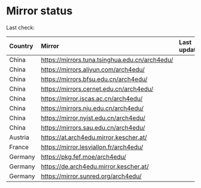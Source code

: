 <script src="./time.js"></script>
# Mirror status
Last check: <script type="text/javascript">localize(1739085523.1480699);</script>

|Country|Mirror|Last update|
|:------|:-----|:----------|
|China|https://mirrors.tuna.tsinghua.edu.cn/arch4edu/|<script type="text/javascript">localize(1739083090);</script>|
|China|https://mirrors.aliyun.com/arch4edu/|<script type="text/javascript">localize(1739039940);</script>|
|China|https://mirrors.bfsu.edu.cn/arch4edu/|<script type="text/javascript">localize(1739039940);</script>|
|China|https://mirrors.cernet.edu.cn/arch4edu/|<script type="text/javascript">localize(1739083090);</script>|
|China|https://mirror.iscas.ac.cn/arch4edu/|<script type="text/javascript">localize(1739039940);</script>|
|China|https://mirrors.nju.edu.cn/arch4edu/|<script type="text/javascript">localize(1738996593);</script>|
|China|https://mirror.nyist.edu.cn/arch4edu/|<script type="text/javascript">localize(1739039940);</script>|
|China|https://mirrors.sau.edu.cn/arch4edu/|<script type="text/javascript">localize(1731653531);</script>|
|Austria|https://at.arch4edu.mirror.kescher.at/|<script type="text/javascript">localize(1739039940);</script>|
|France|https://mirror.lesviallon.fr/arch4edu/|<script type="text/javascript">localize(1739039940);</script>|
|Germany|https://pkg.fef.moe/arch4edu/|<script type="text/javascript">localize(1739039940);</script>|
|Germany|https://de.arch4edu.mirror.kescher.at/|<script type="text/javascript">localize(1739039940);</script>|
|Germany|https://mirror.sunred.org/arch4edu/|<script type="text/javascript">localize(1739039940);</script>|

<script src="./tablefilter/tablefilter.js"></script>
<script src="./table.js"></script>